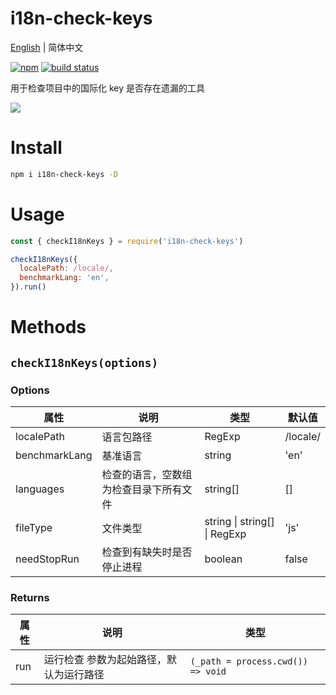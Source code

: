 # i18n-check-keys

[English](./README.md) | 简体中文

[![npm](https://img.shields.io/npm/v/i18n-check-keys.svg)](https://github.com/heimeiyaodagongzai/i18n-check-keys) [![build status](https://github.com/heimeiyaodagongzai/i18n-check-keys/actions/workflows/build.action.yml/badge.svg?branch=main)](https://github.com/heimeiyaodagongzai/i18n-check-keys/actions)

用于检查项目中的国际化 key 是否存在遗漏的工具

![](http://qiniuyun.hmydgz.top/doc/img/i18n-check-keys-img1.png)

# Install
```bash
npm i i18n-check-keys -D
```

# Usage
```cjs
const { checkI18nKeys } = require('i18n-check-keys')

checkI18nKeys({
  localePath: /locale/,
  benchmarkLang: 'en',
}).run()
```

# Methods

## `checkI18nKeys(options)`

### Options

| 属性 | 说明 | 类型 | 默认值 |
| --- | --- | --- | --- |
| localePath | 语言包路径 | RegExp | /locale/ |
| benchmarkLang | 基准语言 | string | 'en' |
| languages | 检查的语言，空数组为检查目录下所有文件 | string[] | [] |
| fileType | 文件类型 | string \| string[] \| RegExp | 'js' |
| needStopRun | 检查到有缺失时是否停止进程 | boolean | false |

### Returns
| 属性 | 说明 | 类型 |
| --- | --- | --- |
| run | 运行检查 参数为起始路径，默认为运行路径 | `(_path = process.cwd()) => void` |
